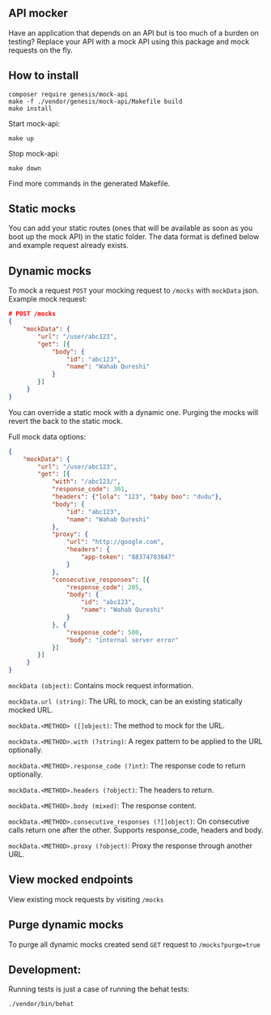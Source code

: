 API mocker
------

Have an application that depends on an API but is too much of a burden on testing? Replace your API with a mock API using this package and mock requests on the fly.

How to install
-------

```
composer require genesis/mock-api
make -f ./vendor/genesis/mock-api/Makefile build
make install
```

Start mock-api:

```
make up
```

Stop mock-api:

```
make down
```

Find more commands in the generated Makefile.

Static mocks
------

You can add your static routes (ones that will be available as soon as you boot up the mock API) in the static folder. The data format is defined below and example request already exists.

Dynamic mocks
------

To mock a request `POST` your mocking request to `/mocks` with `mockData` json. Example mock request:

```json
# POST /mocks
{
    "mockData": {
        "url": "/user/abc123",
        "get": [{
            "body": {
                "id": "abc123",
                "name": "Wahab Qureshi"
            }
        }]
     }
}
```

You can override a static mock with a dynamic one. Purging the mocks will revert the back to the static mock.

Full mock data options:

```json
{
    "mockData": {
        "url": "/user/abc123",
        "get": [{
            "with": "/abc123/",
            "response_code": 301,
            "headers": {"lola": "123", "baby boo": "dudu"},
            "body": {
                "id": "abc123",
                "name": "Wahab Qureshi"
            },
            "proxy": {
                "url": "http://google.com",
                "headers": {
                    "app-token": "88374783847"
                }
            },
            "consecutive_responses": [{
                "response_code": 205,
                "body": {
                    "id": "abc123",
                    "name": "Wahab Qureshi"
                }
            }, {
                "response_code": 500,
                "body": "internal server error"
            }]
        }]
     }
}
```

`mockData (object)`: Contains mock request information.

`mockData.url (string)`: The URL to mock, can be an existing statically mocked URL.

`mockData.<METHOD> ([]object)`: The method to mock for the URL.

`mockData.<METHOD>.with (?string)`: A regex pattern to be applied to the URL optionally.

`mockData.<METHOD>.response_code (?int)`: The response code to return optionally.

`mockData.<METHOD>.headers (?object)`: The headers to return.

`mockData.<METHOD>.body (mixed)`: The response content.

`mockData.<METHOD>.consecutive_responses (?[]object)`: On consecutive calls return one after the other. Supports response_code, headers and body.
    
`mockData.<METHOD>.proxy (?object)`: Proxy the response through another URL.

View mocked endpoints
------

View existing mock requests by visiting `/mocks`

Purge dynamic mocks
-----

To purge all dynamic mocks created send `GET` request to `/mocks?purge=true`

Development:
-------

Running tests is just a case of running the behat tests:

```
./vendor/bin/behat
```